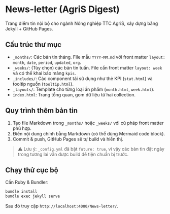 # News-letter (AgriS Digest)

Trang điểm tin nội bộ cho ngành Nông nghiệp TTC AgriS, xây dựng bằng Jekyll + GitHub Pages.

## Cấu trúc thư mục

- `_months/`: Các bản tin tháng. File mẫu `YYYY-MM.md` với front matter `layout: month`, `date`, `period`, `updated`, `org`.
- `_weeks/`: (Tùy chọn) các bản tin tuần. File cần front matter `layout: week` và có thể khai báo mảng `kpis`.
- `_includes/`: Các component tái sử dụng như thẻ KPI (`stat.html`) và tooltip nguồn (`tooltip.html`).
- `_layouts/`: Template cho từng loại ấn phẩm (`month.html`, `week.html`).
- `index.html`: Trang tổng quan, gom dữ liệu từ hai collection.

## Quy trình thêm bản tin

1. Tạo file Markdown trong `_months/` hoặc `_weeks/` với cú pháp front matter phù hợp.
2. Điền nội dung chính bằng Markdown (có thể dùng Mermaid code block).
3. Commit & push, GitHub Pages sẽ tự build và hiển thị.

> ⚠️ Lưu ý: `_config.yml` đã bật `future: true`, vì vậy các bản tin đặt ngày trong tương lai vẫn được build để tiện chuẩn bị trước.

## Chạy thử cục bộ

Cần Ruby & Bundler:

```bash
bundle install
bundle exec jekyll serve
```

Sau đó truy cập `http://localhost:4000/News-letter/`.

